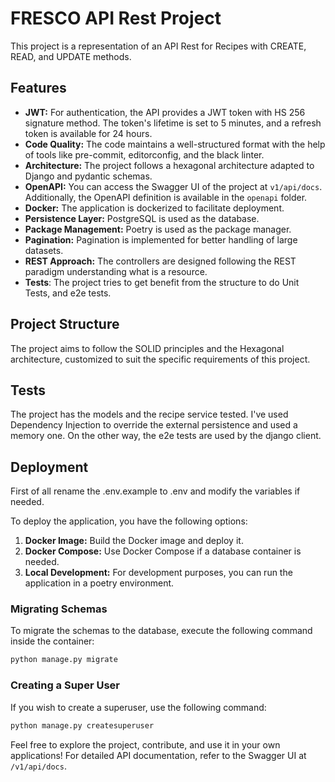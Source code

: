 # FRESCO API Rest Project

This project is a representation of an API Rest for Recipes with CREATE, READ, and UPDATE methods.

## Features

- **JWT:** For authentication, the API provides a JWT token with HS 256 signature method. The token's lifetime is set to 5 minutes, and a refresh token is available for 24 hours.
- **Code Quality:** The code maintains a well-structured format with the help of tools like pre-commit, editorconfig, and the black linter.
- **Architecture:** The project follows a hexagonal architecture adapted to Django and pydantic schemas.
- **OpenAPI:** You can access the Swagger UI of the project at `v1/api/docs`. Additionally, the OpenAPI definition is available in the `openapi` folder.
- **Docker:** The application is dockerized to facilitate deployment.
- **Persistence Layer:** PostgreSQL is used as the database.
- **Package Management:** Poetry is used as the package manager.
- **Pagination:** Pagination is implemented for better handling of large datasets.
- **REST Approach:** The controllers are designed following the REST paradigm understanding what is a resource.
- **Tests**: The project tries to get benefit from the structure to do Unit Tests, and e2e tests.

## Project Structure

The project aims to follow the SOLID principles and the Hexagonal architecture, customized to suit the specific requirements of this project.

## Tests
The project has the models and the recipe service tested. I've used Dependency Injection to override the external persistence and used a memory one. On the other way, the e2e tests are used by the django client.

## Deployment
First of all rename the .env.example to .env and modify the variables if needed.

To deploy the application, you have the following options:

1. **Docker Image:** Build the Docker image and deploy it.
2. **Docker Compose:** Use Docker Compose if a database container is needed.
3. **Local Development:** For development purposes, you can run the application in a poetry environment.

### Migrating Schemas

To migrate the schemas to the database, execute the following command inside the container:

``` python
python manage.py migrate
```


### Creating a Super User

If you wish to create a superuser, use the following command:

``` python
python manage.py createsuperuser
```


Feel free to explore the project, contribute, and use it in your own applications! For detailed API documentation, refer to the Swagger UI at `/v1/api/docs`.
